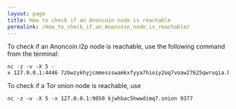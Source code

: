 ```yaml
---
layout: page
title: How to check if an Anoncoin node is reachable
permalink: /How_to_check_if_an_Anoncoin_node_is_reachable/
---
```


To check if an Anoncoin i2p node is reachable, use the following command from the terminal:

```
nc -z -v -X 5 -x 127.0.0.1:4446 7zbwzykhyjcmmessswamkxfyya7hioiy2oq7voaw27625qwruqia.b32.i2p 9377
```

To check if a Tor onion node is reachable, use

```
nc -z -v -X 5 -x 127.0.0.1:9050 kjwhbac5hwwdimq7.onion 9377
```
